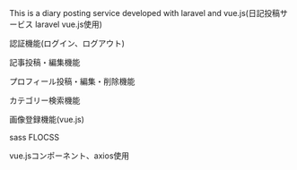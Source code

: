 This is a diary posting service developed with laravel and vue.js(日記投稿サービス laravel vue.js使用)


認証機能(ログイン、ログアウト)

記事投稿・編集機能

プロフィール投稿・編集・削除機能

カテゴリー検索機能

画像登録機能(vue.js)

sass FLOCSS

vue.jsコンポーネント、axios使用

